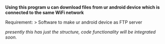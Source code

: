 **Using this program u can download files from ur android device which is connected to the same WiFi network**

Requirement:
        > Software to make ur android device as FTP server

*presently this has just the structure, code functionality will be integrated soon.*